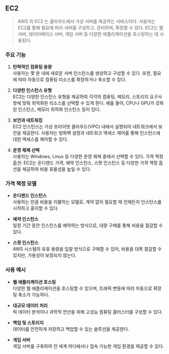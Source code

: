 ## EC2

> AWS 의 EC2 는 클라우드에서 가상 서버를 제공하는 서비스이다. 사용자는 EC2를 통해 필요에 따라 서버를 구성하고, 관리하며, 확장할 수 있다. EC2는 웹 서버, 데이터베이스 서버, 게임 서버 등 다양한 애플리케이션을 호스팅하는 데 사용된다.

### 주요 기능

1. **탄력적인 컴퓨팅 용량**
<br>사용자는 몇 분 내에 새로운 서버 인스턴스를 생성하고 구성할 수 있다. 또한, 필요에 따라 자동으로 컴퓨팅 리소스를 확장하거나 축소할 수 있다.


2. **다양한 인스턴스 유형**
<br>EC2는 다양한 인스턴스 유형을 제공하여 각각의 컴퓨팅, 메모리, 스토리지 요구사항에 맞춰 최적화된 리소스를 선택할 수 있게 한다. 예를 들어, CPU나 GPU가 강화된 인스턴스, 메모리 최적화 인스턴스 등이 있다.


3. **보안과 네트워킹**
<br>EC2 인스턴스는 가상 프라이빗 클라우드(VPC) 내에서 실행되어 네트워크에서 보안을 제공한다. 사용자는 방화벽 설정과 네트워크 액세스 제어를 통해 인스턴스에 대한 액세스를 제어할 수 있다.


4. **운영 체제 선택**
<br>사용자는 Windows, Linux 등 다양한 운영 체제 중에서 선택할 수 있다.
가격 책정 옵션: EC2는 온디맨드 가격, 예약 인스턴스, 스팟 인스턴스 등 다양한 가격 책정 옵션을 제공하여 비용 효율성을 높일 수 있다.

### 가격 책정 모델
- **온디맨드 인스턴스**
  <br>사용하는 만큼 비용을 지불하는 모델로, 계약 없이 필요할 때 언제든지 인스턴스를 시작하고 중지할 수 있다.


- **예약 인스턴스**
  <br>일정 기간 동안 인스턴스를 예약하는 방식으로, 대량 구매를 통해 비용을 절감할 수 있다.


- **스팟 인스턴스**
  <br>AWS 시스템의 유휴 용량을 입찰 방식으로 구매할 수 있어, 비용을 대폭 절감할 수 있지만, 가용성이 보장되지 않는다.


### 사용 예시

- **웹 애플리케이션 호스팅**
<br>다양한 웹 애플리케이션을 호스팅할 수 있으며, 트래픽 변동에 따라 자동으로 확장 및 축소가 가능하다.


- **대규모 데이터 처리**
<br>빅 데이터 분석이나 과학적 연산을 위해 고성능 컴퓨팅 클러스터를 구성할 수 있다.


- **백업 및 스토리지**
<br>데이터를 안전하게 저장하고 백업할 수 있는 솔루션을 제공한다.


- **게임 서버**
<br>게임 서버를 구축하여 전 세계 어디에서나 접속 가능한 게임 환경을 제공할 수 있다.